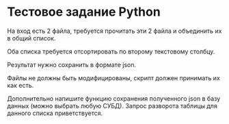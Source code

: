 # Тестовое задание Python


На вход есть 2 файла, требуется прочитать эти 2 файла и объединить их в общий список.

Оба списка требуется отсортировать по второму текстовому столбцу.

Результат нужно сохранить в формате json.

Файлы не должны быть модифицированы, скрипт должен принимать их как есть.

Дополнительно напишите функцию сохранения полученного json в базу данных (можно выбрать любую СУБД). Запрос разворота таблицы для данного списка приветствуется. 
